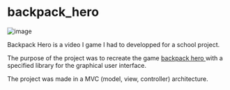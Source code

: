 # backpack_hero

![image](https://github.com/abdelrkb/backpack_hero/assets/144436695/53f2e3bf-ba06-4568-8910-d3742e9a9f2a)


Backpack Hero is a video I game I had to developped for a school project.

The purpose of the project was to recreate the game <a href="https://store.steampowered.com/app/1970580/Backpack_Hero/"> backpack hero </a> with a specified library for the graphical user interface.

The project was made in a MVC (model, view, controller) architecture.
